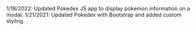1/18/2022: Updated Pokedex JS app to display pokemon information on a modal.
1/21/2021: Updated Pokedex with Bootstrap and added custom styling.